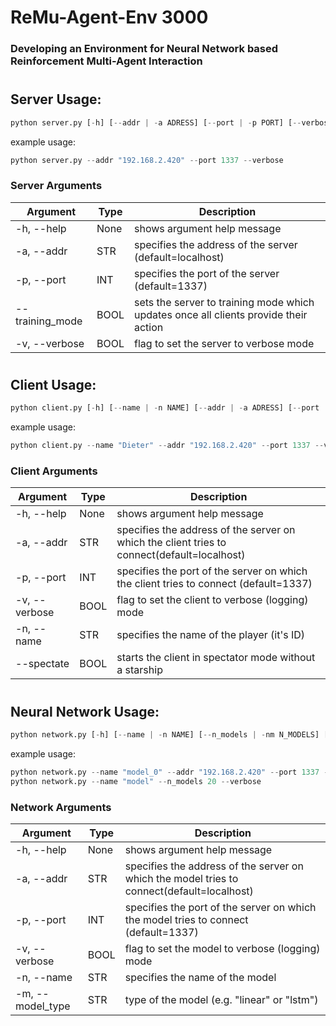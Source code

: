 # ReMu-Agent-Env 3000
### Developing an Environment for Neural Network based Reinforcement Multi-Agent Interaction
#

## Server Usage:

```python
python server.py [-h] [--addr | -a ADRESS] [--port | -p PORT] [--verbose | -v]
```
example usage:
```python
python server.py --addr "192.168.2.420" --port 1337 --verbose
```

### Server Arguments
| Argument | Type | Description|
|----------|------|------------|
| -h, --help | None| shows argument help message |
| -a, --addr | STR | specifies the address of the server (default=localhost) |
| -p, --port | INT | specifies the port of the server (default=1337) |
| --training_mode | BOOL | sets the server to training mode which updates once all clients provide their action |
| -v, --verbose | BOOL | flag to set the server to verbose mode |
#
## Client Usage:

```python
python client.py [-h] [--name | -n NAME] [--addr | -a ADRESS] [--port | -p PORT] [--verbose | -v] |--spectate]
```
example usage:
```python
python client.py --name "Dieter" --addr "192.168.2.420" --port 1337 --verbose
```

### Client Arguments
| Argument | Type | Description|
|----------|------|------------|
| -h, --help | None| shows argument help message |
| -a, --addr | STR | specifies the address of the server on which the client tries to  connect(default=localhost) |
| -p, --port | INT | specifies the port of the server on which the client tries to connect (default=1337) |
| -v, --verbose | BOOL | flag to set the client to verbose (logging) mode |
| -n, --name | STR | specifies the name of the player (it's ID) |
| --spectate | BOOL | starts the client in spectator mode without a starship |
#
## Neural Network Usage:
```python
python network.py [-h] [--name | -n NAME] [--n_models | -nm N_MODELS] [--addr | -a ADRESS] [--port | -p PORT] [--verbose | -v]
```
example usage:
```python
python network.py --name "model_0" --addr "192.168.2.420" --port 1337 --verbose
python network.py --name "model" --n_models 20 --verbose
```

### Network Arguments
| Argument | Type | Description|
|----------|------|------------|
| -h, --help | None| shows argument help message |
| -a, --addr | STR | specifies the address of the server on which the model tries to  connect(default=localhost) |
| -p, --port | INT | specifies the port of the server on which the model tries to connect (default=1337) |
| -v, --verbose | BOOL | flag to set the model to verbose (logging) mode |
| -n, --name | STR | specifies the name of the model |
| -m, --model_type | STR | type of the model (e.g. "linear" or "lstm") |
